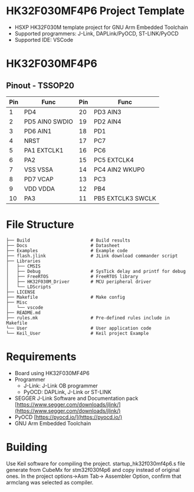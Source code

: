 # HK32F030MF4P6 Project Template 

* HSXP HK32F030M template project for GNU Arm Embedded Toolchain
* Supported programmers: J-Link, DAPLink/PyOCD, ST-LINK/PyOCD
* Supported IDE: VSCode

# HK32F030MF4P6

## Pinout - TSSOP20

| Pin | Func          | Pin | Func             |
| -- | -------------- | -- | ----------------- |
| 1  | PD4            | 20 | PD3 AIN3          |  
| 2  | PD5 AIN0 SWDIO | 19 | PD2 AIN4          |  
| 3  | PD6 AIN1       | 18 | PD1               |  
| 4  | NRST           | 17 | PC7               |  
| 5  | PA1 EXTCLK1    | 16 | PC6               |  
| 6  | PA2            | 15 | PC5 EXTCLK4       |  
| 7  | VSS VSSA       | 14 | PC4 AIN2 WKUP0    |  
| 8  | PD7 VCAP       | 13 | PC3               |  
| 9  | VDD VDDA       | 12 | PB4               |  
| 10 | PA3            | 11 | PB5 EXTCLK3 SWCLK |  

# File Structure

```
├── Build                       # Build results
├── Docs                        # Datasheet
├── Examples                    # Example code
├── flash.jlink                 # JLink download commander script
├── Libraries
│   ├── CMSIS
│   ├── Debug                   # SysTick delay and printf for debug
│   ├── FreeRTOS                # FreeRTOS library
│   ├── HK32F030M_Driver        # MCU peripheral driver
│   └── LDScripts
├── LICENSE
├── Makefile                    # Make config
├── Misc
│   └── vscode
├── README.md
├── rules.mk                    # Pre-defined rules include in Makefile 
└── User                        # User application code
└── Keil_User                   # Keil project Example

```

# Requirements

* Board using HK32F030MF4P6
* Programmer
  * J-Link: J-Link OB programmer
  * PyOCD: DAPLink, J-Link or ST-LINK
* SEGGER J-Link Software and Documentation pack [https://www.segger.com/downloads/jlink/](https://www.segger.com/downloads/jlink/)
* PyOCD [https://pyocd.io/](https://pyocd.io/)
* GNU Arm Embedded Toolchain

# Building

Use Keil software for compiling the project.
startup_hk32f030mf4p6.s file generate from CubeMx for stm32f030f4p6 and copy instead of original ones. In the project options->Asm Tab-> Assembler Option, confirm that armclang was selected as compiler. 
